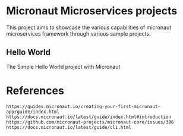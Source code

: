 # Micronaut Microservices projects
This project aims to showcase the various capabilities of micronaut microservices framework through various sample projects.

## Hello World
The Simple Hello World project with Micronaut

# References

    https://guides.micronaut.io/creating-your-first-micronaut-app/guide/index.html
    https://docs.micronaut.io/latest/guide/index.html#introduction
    https://github.com/micronaut-projects/micronaut-core/issues/306
    https://docs.micronaut.io/latest/guide/cli.html
    
    
